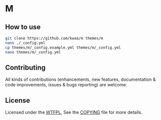 # M

## How to use

``` bash
git clone https://github.com/kwaa/m themes/m
nano ./_config.yml
cp themes/m/_config.example.yml themes/m/_config.yml
nano themes/m/_config.yml
```

## Contributing

All kinds of contributions (enhancements, new features, documentation & code improvements, issues & bugs reporting) are welcome.

## License

Licensed under the [WTFPL](http://www.wtfpl.net), See the [COPYING](COPYING) file for more details.